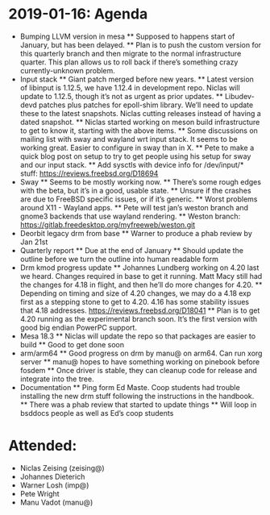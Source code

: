 # 2019-01-16: Agenda
 * Bumping LLVM version in mesa
 ** Supposed to happens start of January, but has been delayed.
 ** Plan is to push the custom version for this quarterly branch and then migrate to the normal infrastructure quarter. This plan allows us to roll back if there’s something crazy currently-unknown problem.
 * Input stack
 ** Giant patch merged before new years.
 ** Latest version of libinput is 1.12.5, we have 1.12.4 in development repo. Niclas will update to 1.12.5, though it’s not as urgent as prior updates.
 ** Libudev-devd patches plus patches for epoll-shim library. We’ll need to update these to the latest snapshots. Niclas cutting releases instead of having a dated snapshot.
 ** Niclas started working on meson build infrastructure to get to know it, starting with the above items.
 ** Some discussions on mailing list with sway and wayland wrt input stack. It seems to be working great. Easier to configure in sway than in X.
 ** Pete to make a quick blog post on setup to try to get people using his setup for sway and our input stack.
 ** Add sysctls with device info for /dev/input/* stuff: https://reviews.freebsd.org/D18694
 * Sway
 ** Seems to be mostly working now.
 ** There’s some rough edges with the beta, but it’s in a good, usable state.
 ** Unsure if the crashes are due to FreeBSD specific issues, or if it’s generic.
 ** Worst problems around X11 - Wayland apps.
 ** Pete will test jan’s weston branch and gnome3 backends that use wayland rendering.
 ** Weston branch: https://gitlab.freedesktop.org/myfreeweb/weston.git
 * Deorbit legacy drm from base
 ** Warner to produce  a phab review by Jan 21st
 * Quarterly report
 ** Due at the end of January
 ** Should update the outline before we turn the outline into human readable form
 * Drm kmod progress update
 ** Johannes Lundberg working on 4.20 last we heard. Changes required in base to get it running. Matt Macy still had the changes for 4.18 in flight, and then he’ll do more changes for 4.20.
 ** Depending on timing and size of 4.20 changes, we may do a 4.18 exp first as a stepping stone to get to 4.20. 4.16 has some stability issues that 4.18 addresses. https://reviews.freebsd.org/D18041
 ** Plan is to get 4.20 running as the experimental branch soon. It’s the first version with good big endian PowerPC support.
 * Mesa 18.3
 ** Niclas will update the repo so that packages are easier to build
 ** Good to get done soon
 * arm/arm64
 ** Good progress on drm by manu@ on arm64. Can run xorg server
 ** manu@ hopes to have something working on pinebook before fosdem
 ** Once driver is stable, they can cleanup code for release and integrate into the tree.
 * Documentation
 ** Ping form Ed Maste. Coop students had trouble installing the new drm stuff following the instructions in the handbook.
 ** There was a phab review that started to update things
 ** Will loop in bsddocs people as well as Ed’s coop students

# Attended:
 * Niclas Zeising (zeising@)
 * Johannes Dieterich
 * Warner Losh (imp@)
 * Pete Wright
 * Manu Vadot (manu@)
